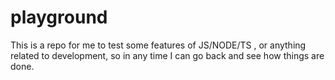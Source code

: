 # playground
This is a repo for me to test some features of JS/NODE/TS , or anything related to development, so in any time I can go back and see how things are done.
